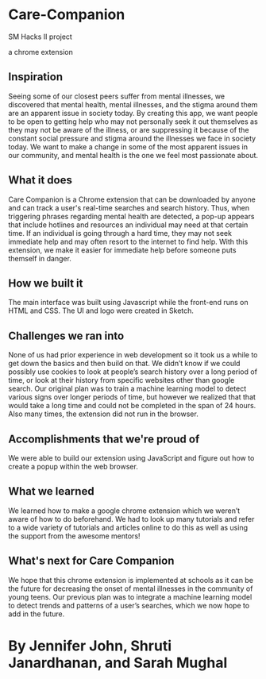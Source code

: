 # Care-Companion
SM Hacks II project

a chrome extension

## Inspiration
Seeing some of our closest peers suffer from mental illnesses, we discovered that mental health, mental illnesses, and the stigma around them are an apparent issue in society today. By creating this app, we want people to be open to getting help who may not personally seek it out themselves as they may not be aware of the illness, or are suppressing it because of the constant social pressure and stigma around the illnesses we face in society today. We want to make a change in some of the most apparent issues in our community, and mental health is the one we feel most passionate about.

## What it does
Care Companion is a Chrome extension that can be downloaded by anyone and can track a user's real-time searches and search history. Thus, when triggering phrases regarding mental health are detected, a pop-up appears that include hotlines and resources an individual may need at that certain time. If an individual is going through a hard time, they may not seek immediate help and may often resort to the internet to find help. With this extension, we make it easier for immediate help before someone puts themself in danger.

## How we built it
The main interface was built using Javascript while the front-end runs on HTML and CSS. The UI and logo were created in Sketch.

## Challenges we ran into
None of us had prior experience in web development so it took us a while to get down the basics and then build on that. We didn’t know if we could possibly use cookies to look at people’s search history over a long period of time, or look at their history from specific websites other than google search. Our original plan was to train a machine learning model to detect various signs over longer periods of time, but however we realized that that would take a long time and could not be completed in the span of 24 hours. Also many times, the extension did not run in the browser.

## Accomplishments that we're proud of
We were able to build our extension using JavaScript and figure out how to create a popup within the web browser. 

## What we learned
We learned how to make a google chrome extension which we weren’t aware of how to do beforehand. We had to look up many tutorials and refer to a wide variety of tutorials and articles online to do this as well as using the support from the awesome mentors!

## What's next for Care Companion
We hope that this chrome extension is implemented at schools as it can be the future for decreasing the onset of mental illnesses in the community of young teens. Our previous plan was to integrate a machine learning model to detect trends and patterns of a user’s searches, which we now hope to add in the future.

# By Jennifer John, Shruti Janardhanan, and Sarah Mughal
